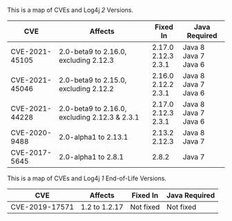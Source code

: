 <!---
 Licensed to the Apache Software Foundation (ASF) under one or more
 contributor license agreements.  See the NOTICE file distributed with
 this work for additional information regarding copyright ownership.
 The ASF licenses this file to You under the Apache License, Version 2.0
 (the "License"); you may not use this file except in compliance with
 the License.  You may obtain a copy of the License at

      http://www.apache.org/licenses/LICENSE-2.0

 Unless required by applicable law or agreed to in writing, software
 distributed under the License is distributed on an "AS IS" BASIS,
 WITHOUT WARRANTIES OR CONDITIONS OF ANY KIND, either express or implied.
 See the License for the specific language governing permissions and
 limitations under the License.
-->
This is a map of CVEs and Log4j *2* Versions.

| CVE            | Affects   | Fixed In | Java Required |
| -------------- | --------- | --------------- | --- |
| CVE-2021-45105 | 2.0-beta9 to 2.16.0, excluding 2.12.3         | 2.17.0<br>2.12.3<br>2.3.1 | Java 8<br>Java 7<br>Java 6 |
| CVE-2021-45046 | 2.0-beta9 to 2.15.0, excluding 2.12.2         | 2.16.0<br>2.12.2<br>2.3.1 | Java 8<br>Java 7<br>Java 6 |
| CVE-2021-44228 | 2.0-beta9 to 2.16.0, excluding 2.12.3 & 2.3.1 | 2.17.0<br>2.12.3<br>2.3.1 | Java 8<br>Java 7<br>Java 6 |
| CVE-2020-9488  | 2.0-alpha1 to 2.13.1                          | 2.13.2<br>2.12.3          | Java 8<br>Java 7 |
| CVE-2017-5645  | 2.0-alpha1 to 2.8.1                           | 2.8.2                     | Java 7 |

This is a map of CVEs and Log4j *1* End-of-Life Versions.

| CVE            | Affects   | Fixed In | Java Required |
| -------------- | --------- | --------------- | --- |
| CVE-2019-17571 | 1.2 to 1.2.17         | Not fixed | Not fixed |
